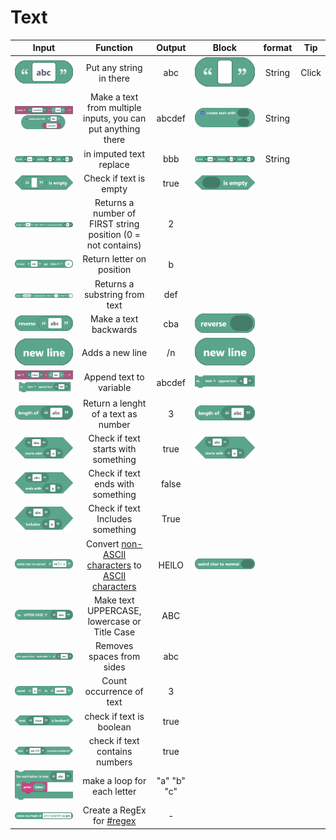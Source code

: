 # Text

|                                           Input                                           |                                                                     Function                                                                     |    Output   |                                       Block                                       | format |   Tip  |
| :---------------------------------------------------------------------------------------: | :----------------------------------------------------------------------------------------------------------------------------------------------: | :---------: | :-------------------------------------------------------------------------------: | :----: | :----: |
|       <img src="../../.gitbook/assets/screenshot (46).png" alt="" data-size="line">       |                                                             Put any string in there                                                              |     abc     |    <img src="../../.gitbook/assets/screenshot (1).png" alt="" data-size="line">   | String | Click  |
|                      ![](<../../.gitbook/assets/screenshot (65).png>)                     |                                           Make a text from multiple inputs, you can put anything there                                           |    abcdef   |  <img src="../../.gitbook/assets/screenshot (1) (1).png" alt="" data-size="line"> | String |        |
|     <img src="../../.gitbook/assets/screenshot (47).png" alt="" data-size="original">     |                                                              in imputed text replace                                                             |     bbb     |    <img src="../../.gitbook/assets/screenshot (2).png" alt="" data-size="line">   | String |        |
|   <img src="../../.gitbook/assets/screenshot (51) (1).png" alt="" data-size="original">   |                                                               Check if text is empty                                                             |     true    |    <img src="../../.gitbook/assets/screenshot (3).png" alt="" data-size="line">   |        |        |
| <img src="../../.gitbook/assets/screenshot (61) (1) (1).png" alt="" data-size="original"> |                                           Returns a number of FIRST string position (0 = not contains)                                           |      2      |                                                                                   |        |        |
|   <img src="../../.gitbook/assets/screenshot (62) (1).png" alt="" data-size="original">   |                                                             Return letter on position                                                            |      b      |                                                                                   |        |        |
|   <img src="../../.gitbook/assets/screenshot (63) (1).png" alt="" data-size="original">   |                                                           Returns a substring from text                                                          |     def     |                                                                                   |        |        |
| <img src="../../.gitbook/assets/screenshot (48) (1) (1).png" alt="" data-size="original"> |                                                               Make a text backwards                                                              |     cba     |  <img src="../../.gitbook/assets/screenshot (4) (1).png" alt="" data-size="line"> |        |        |
|        <img src="../../.gitbook/assets/screenshot (5).png" alt="" data-size="line">       |                                                                  Adds a new line                                                                 |      /n     |    <img src="../../.gitbook/assets/screenshot (5).png" alt="" data-size="line">   |        |        |
|   <img src="../../.gitbook/assets/screenshot (66) (1).png" alt="" data-size="original">   |                                                              Append text to variable                                                             |    abcdef   |    <img src="../../.gitbook/assets/screenshot (6).png" alt="" data-size="line">   |        |        |
|    <img src="../../.gitbook/assets/screenshot (7) (1).png" alt="" data-size="original">   |                                                        Return a lenght of a text as number                                                       |      3      |  <img src="../../.gitbook/assets/screenshot (7) (1).png" alt="" data-size="line"> |        |        |
|   <img src="../../.gitbook/assets/screenshot (10) (1).png" alt="" data-size="original">   |                                                        Check if text starts with something                                                       |     true    | <img src="../../.gitbook/assets/screenshot (10) (1).png" alt="" data-size="line"> |        |        |
|     <img src="../../.gitbook/assets/screenshot (45).png" alt="" data-size="original">     |                                                         Check if text ends with something                                                        |    false    |                                                                                   |        |        |
|                    ![](<../../.gitbook/assets/screenshot (46) (1).png>)                   |                                                         Check if text Includes something                                                         |     True    |                                                                                   |        |        |
| <img src="../../.gitbook/assets/screenshot (50) (2) (1).png" alt="" data-size="original"> | Convert [non-ASCII characters](https://terpconnect.umd.edu/\~zben/Web/CharSet/htmlchars.html) to [ASCII characters](https://www.ascii-code.com/) |    HElLO    |  <img src="../../.gitbook/assets/screenshot (9) (1).png" alt="" data-size="line"> |        |        |
|     <img src="../../.gitbook/assets/screenshot (54).png" alt="" data-size="original">     |                                                   Make text UPPERCASE, lowercase or Title Case                                                   |     ABC     |                                                                                   |        |        |
|   <img src="../../.gitbook/assets/screenshot (55) (2).png" alt="" data-size="original">   |                                                             Removes spaces from sides                                                            |     abc     |                                                                                   |        |        |
| <img src="../../.gitbook/assets/screenshot (56) (1) (1).png" alt="" data-size="original"> |                                                             Count occurrence of text                                                             |      3      |                                                                                   |        |        |
|     <img src="../../.gitbook/assets/screenshot (57).png" alt="" data-size="original">     |                                                             check if text is boolean                                                             |     true    |                                                                                   |        |        |
|   <img src="../../.gitbook/assets/screenshot (58) (1).png" alt="" data-size="original">   |                                                          check if text contains numbers                                                          |     true    |                                                                                   |        |        |
|                    ![](<../../.gitbook/assets/screenshot (59) (1).png>)                   |                                                            make a loop for each letter                                                           | "a" "b" "c" |                                                                                   |        |        |
|     <img src="../../.gitbook/assets/screenshot (44).png" alt="" data-size="original">     |                                        Create a RegEx for [#regex](../functions/lists.md#regex "mention")                                        |      -      |                                                                                   |        |        |
